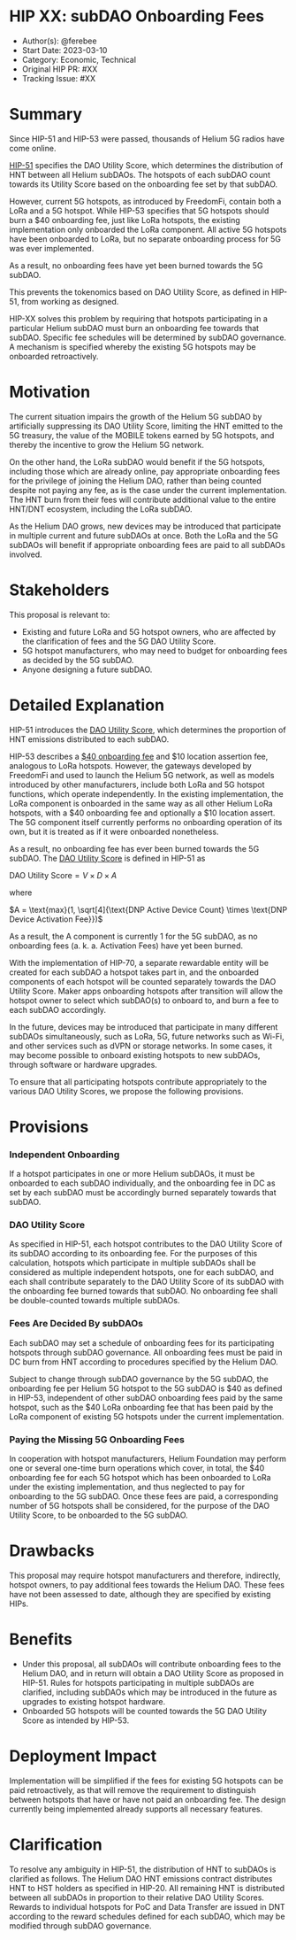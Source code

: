 # HIP XX: subDAO Onboarding Fees

- Author(s): @ferebee
- Start Date: 2023-03-10
- Category: Economic, Technical
- Original HIP PR: #XX
- Tracking Issue: #XX

# Summary

Since HIP-51 and HIP-53 were passed, thousands of Helium 5G radios have come online.

[HIP-51](https://github.com/helium/HIP/blob/main/0051-helium-dao.md#omni-protocol-poc-incentive-model) specifies the DAO Utility Score, which determines the distribution of HNT between all Helium subDAOs. The hotspots of each subDAO count towards its Utility Score based on the onboarding fee set by that subDAO.

However, current 5G hotspots, as introduced by FreedomFi, contain both a LoRa and a 5G hotspot. While HIP-53 specifies that 5G hotspots should  burn a $40 onboarding fee, just like LoRa hotspots, the existing implementation only onboarded the LoRa component. All active 5G hotspots have been onboarded to LoRa, but no separate onboarding process for 5G was ever implemented.

As a result, no onboarding fees have yet been burned towards the 5G subDAO.

This prevents the tokenomics based on DAO Utility Score, as defined in HIP-51, from working as designed.

HIP-XX solves this problem by requiring that hotspots participating in a particular Helium subDAO must burn an onboarding fee towards that subDAO. Specific fee schedules will be determined by subDAO governance. A mechanism is specified whereby the existing 5G hotspots may be onboarded retroactively.

# Motivation

The current situation impairs the growth of the Helium 5G subDAO by artificially suppressing its DAO Utility Score, limiting the HNT emitted to the 5G treasury, the value of the MOBILE tokens earned by 5G hotspots, and thereby the incentive to grow the Helium 5G network.

On the other hand, the LoRa subDAO would benefit if the 5G hotspots, including those which are already online, pay appropriate onboarding fees for the privilege of joining the Helium DAO, rather than being counted despite not paying any fee, as is the case under the current implementation. The HNT burn from their fees will contribute additional value to the entire HNT/DNT ecosystem, including the LoRa subDAO. 

As the Helium DAO grows, new devices may be introduced that participate in multiple current and future subDAOs at once. Both the LoRa and the 5G subDAOs will benefit if appropriate onboarding fees are paid to all subDAOs involved.

# Stakeholders

This proposal is relevant to:

- Existing and future LoRa and 5G hotspot owners, who are affected by the clarification of fees and the 5G DAO Utility Score.
- 5G hotspot manufacturers, who may need to budget for onboarding fees as decided by the 5G subDAO.
- Anyone designing a future subDAO.

# Detailed Explanation

HIP-51 introduces the [DAO Utility Score](https://github.com/helium/HIP/blob/main/0051-helium-dao.md#omni-protocol-poc-incentive-model), which determines the proportion of HNT emissions distributed to each subDAO.

HIP-53 describes a [$40 onboarding fee](https://github.com/helium/HIP/blob/main/0053-mobile-dao.md#economics-overview) and $10 location assertion fee, analogous to LoRa hotspots. However, the gateways developed by FreedomFi and used to launch the Helium 5G network, as well as models introduced by other manufacturers, include both LoRa and 5G hotspot functions, which  operate independently. In the existing implementation, the LoRa component is onboarded in the same way as all other Helium LoRa hotspots, with a $40 onboarding fee and optionally a $10 location assert. The 5G component itself currently performs no onboarding operation of its own, but it is treated as if it were onboarded nonetheless.

As a result, no onboarding fee has ever been burned towards the 5G subDAO. The [DAO Utility Score](https://github.com/helium/HIP/blob/main/0051-helium-dao.md#omni-protocol-poc-incentive-model) is defined in HIP-51 as

$\text{DAO Utility Score} = V \times D \times A$

where

$A = \text{max}(1, \sqrt[4]{\text{DNP Active Device Count} \times \text{DNP Device Activation Fee}})$

As a result, the A component is currently 1 for the 5G subDAO, as no onboarding fees (a. k. a. Activation Fees) have yet been burned.

With the implementation of HIP-70, a separate rewardable entity will be created for each subDAO a hotspot takes part in, and the onboarded components of each hotspot will be counted separately towards the DAO Utility Score. Maker apps onboarding hotspots after transition will allow the hotspot owner to select which subDAO(s) to onboard to, and burn a fee to each subDAO accordingly.

In the future, devices may be introduced that participate in many different subDAOs simultaneously, such as LoRa, 5G, future networks such as Wi-Fi, and other services such as dVPN or storage networks. In some cases, it may become possible to onboard existing hotspots to new subDAOs, through software or hardware upgrades.

To ensure that all participating hotspots contribute appropriately to the various DAO Utility Scores, we propose the following provisions.

# Provisions

### Independent Onboarding

If a hotspot participates in one or more Helium subDAOs, it must be onboarded to each subDAO individually, and the onboarding fee in DC as set by each subDAO must be accordingly burned separately towards that subDAO.

### DAO Utility Score

As specified in HIP-51, each hotspot contributes to the DAO Utility Score of its subDAO according to its onboarding fee. For the purposes of this calculation, hotspots which participate in multiple subDAOs shall be considered as multiple independent hotspots, one for each subDAO, and each shall contribute separately to the DAO Utility Score of its subDAO with the onboarding fee burned towards that subDAO. No onboarding fee shall be double-counted towards multiple subDAOs.

### Fees Are Decided By subDAOs

Each subDAO may set a schedule of onboarding fees for its participating hotspots through subDAO governance. All onboarding fees must be paid in DC burn from HNT according to procedures specified by the Helium DAO.

Subject to change through subDAO governance by the 5G subDAO, the onboarding fee per Helium 5G hotspot to the 5G subDAO is $40 as defined in HIP-53, independent of other subDAO onboarding fees paid by the same hotspot, such as the $40 LoRa onboarding fee that has been paid by the LoRa component of existing 5G hotspots under the current implementation. 

### Paying the Missing 5G Onboarding Fees

In cooperation with hotspot manufacturers, Helium Foundation may perform one or several one-time burn operations which cover, in total, the $40 onboarding fee for each 5G hotspot which has been onboarded to LoRa under the existing implementation, and thus neglected to pay for onboarding to the 5G subDAO. Once these fees are paid, a corresponding number of 5G hotspots shall be considered, for the purpose of the DAO Utility Score, to be onboarded to the 5G subDAO.

# Drawbacks

This proposal may require hotspot manufacturers and therefore, indirectly, hotspot owners, to pay additional fees towards the Helium DAO. These fees have not been assessed to date, although they are specified by existing HIPs.

# Benefits

- Under this proposal, all subDAOs will contribute onboarding fees to the Helium DAO, and in return will obtain a DAO Utility Score as proposed in HIP-51. Rules for hotspots participating in multiple subDAOs are clarified, including subDAOs which may be introduced in the future as upgrades to existing hotspot hardware.
- Onboarded 5G hotspots will be counted towards the 5G DAO Utility Score as intended by HIP-53.

# Deployment Impact

Implementation will be simplified if the fees for existing 5G hotspots can be paid retroactively, as that will remove the requirement to distinguish between hotspots that have or have not paid an onboarding fee. The design currently being implemented already supports all necessary features.

# Clarification

To resolve any ambiguity in HIP-51, the distribution of HNT to subDAOs is clarified as follows. The Helium DAO HNT emissions contract distributes HNT to HST holders as specified in HIP-20. All remaining HNT is distributed between all subDAOs in proportion to their relative DAO Utility Scores. Rewards to individual hotspots for PoC and Data Transfer are issued in DNT according to the reward schedules defined for each subDAO, which may be modified through subDAO governance.





